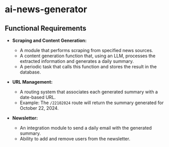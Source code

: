 # ai-news-generator

## **Functional Requirements**  

- **Scraping and Content Generation:**  
  - A module that performs scraping from specified news sources.  
  - A content generation function that, using an LLM, processes the extracted information and generates a daily summary.  
  - A periodic task that calls this function and stores the result in the database.  

- **URL Management:**  
  - A routing system that associates each generated summary with a date-based URL.  
  - Example: The `/22102024` route will return the summary generated for October 22, 2024.  

- **Newsletter:**  
  - An integration module to send a daily email with the generated summary.  
  - Ability to add and remove users from the newsletter.